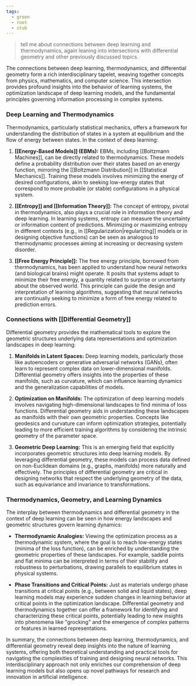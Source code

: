 ```yaml
---
tags:
  - green
  - root
  - stub
---
```


>tell me about connections between deep learning and thermodynamics, again leaning into intersections with differential geometry and other previously discussed topics.

The connections between deep learning, thermodynamics, and differential geometry form a rich interdisciplinary tapelet, weaving together concepts from physics, mathematics, and computer science. This intersection provides profound insights into the behavior of learning systems, the optimization landscape of deep learning models, and the fundamental principles governing information processing in complex systems.

### Deep Learning and Thermodynamics

Thermodynamics, particularly statistical mechanics, offers a framework for understanding the distribution of states in a system at equilibrium and the flow of energy between states. In the context of deep learning:

1. **[[Energy-Based Models]] (EBMs):** EBMs, including [[Boltzmann Machines]], can be directly related to thermodynamics. These models define a probability distribution over their states based on an energy function, mirroring the [[Boltzmann Distribution]] in [[Statistical Mechanics]]. Training these models involves minimizing the energy of desired configurations, akin to seeking low-energy states that correspond to more probable (or stable) configurations in a physical system.

2. **[[Entropy]] and [[Information Theory]]:** The concept of entropy, pivotal in thermodynamics, also plays a crucial role in information theory and deep learning. In learning systems, entropy can measure the uncertainty or information content of predictions. Minimizing or maximizing entropy in different contexts (e.g., in [[Regularization|regularizing]] models or in designing objective functions) can be seen as analogous to thermodynamic processes aiming at increasing or decreasing system disorder.

3. **[[Free Energy Principle]]:** The free energy principle, borrowed from thermodynamics, has been applied to understand how neural networks (and biological brains) might operate. It posits that systems adapt to minimize their free energy, a quantity related to surprise or uncertainty about the observed world. This principle can guide the design and interpretation of learning algorithms, suggesting that neural networks are continually seeking to minimize a form of free energy related to prediction errors.

### Connections with [[Differential Geometry]]

Differential geometry provides the mathematical tools to explore the geometric structures underlying data representations and optimization landscapes in deep learning:

1. **Manifolds in Latent Spaces:** Deep learning models, particularly those like autoencoders or generative adversarial networks (GANs), often learn to represent complex data on lower-dimensional manifolds. Differential geometry offers insights into the properties of these manifolds, such as curvature, which can influence learning dynamics and the generalization capabilities of models.

2. **Optimization on Manifolds:** The optimization of deep learning models involves navigating high-dimensional landscapes to find minima of loss functions. Differential geometry aids in understanding these landscapes as manifolds with their own geometric properties. Concepts like geodesics and curvature can inform optimization strategies, potentially leading to more efficient training algorithms by considering the intrinsic geometry of the parameter space.

3. **Geometric Deep Learning:** This is an emerging field that explicitly incorporates geometric structures into deep learning models. By leveraging differential geometry, these models can process data defined on non-Euclidean domains (e.g., graphs, manifolds) more naturally and effectively. The principles of differential geometry are critical in designing networks that respect the underlying geometry of the data, such as equivariance and invariance to transformations.

### Thermodynamics, Geometry, and Learning Dynamics

The interplay between thermodynamics and differential geometry in the context of deep learning can be seen in how energy landscapes and geometric structures govern learning dynamics:

- **Thermodynamic Analogies:** Viewing the optimization process as a thermodynamic system, where the goal is to reach low-energy states (minima of the loss function), can be enriched by understanding the geometric properties of these landscapes. For example, saddle points and flat minima can be interpreted in terms of their stability and robustness to perturbations, drawing parallels to equilibrium states in physical systems.

- **Phase Transitions and Critical Points:** Just as materials undergo phase transitions at critical points (e.g., between solid and liquid states), deep learning models may experience sudden changes in learning behavior at critical points in the optimization landscape. Differential geometry and thermodynamics together can offer a framework for identifying and characterizing these critical points, potentially leading to new insights into phenomena like "grocking" and the emergence of complex patterns or features in learned representations.

In summary, the connections between deep learning, thermodynamics, and differential geometry reveal deep insights into the nature of learning systems, offering both theoretical understanding and practical tools for navigating the complexities of training and designing neural networks. This interdisciplinary approach not only enriches our comprehension of deep learning models but also opens up novel pathways for research and innovation in artificial intelligence.